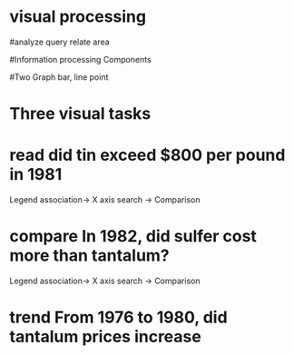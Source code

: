 
# visual processing

#analyze query
relate area

#Information processing Components


#Two Graph
bar, line point


# Three visual tasks

# read        did tin exceed $800 per pound in 1981
Legend association-> X axis search -> Comparison

# compare     In 1982, did sulfer cost more than tantalum?

Legend association-> X axis search  -> Comparison

# trend       From 1976 to 1980, did tantalum prices increase

